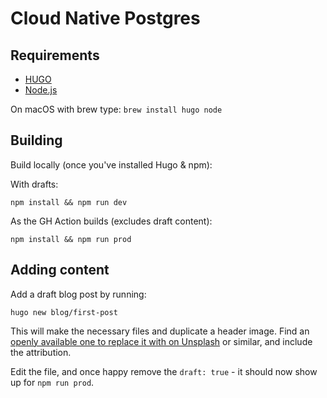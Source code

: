 # Cloud Native Postgres

## Requirements

- [HUGO](https://gohugo.io/)
- [Node.js](https://nodejs.org/en/)

On macOS with brew type: `brew install hugo node`

## Building

Build locally (once you've installed Hugo & npm):

With drafts:
```
npm install && npm run dev
```

As the GH Action builds (excludes draft content):
```
npm install && npm run prod
```

## Adding content

Add a draft blog post by running:

```
hugo new blog/first-post
```

This will make the necessary files and duplicate a header image. Find an [openly available one to replace it with on Unsplash](https://unsplash.com/) or similar, and include the attribution.

Edit the file, and once happy remove the `draft: true` - it should now show up for `npm run prod`.
